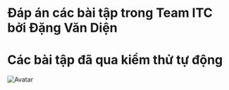 # Đáp án các bài tập trong Team ITC bởi Đặng Văn Diện
# Các bài tập đã qua kiểm thử tự động

![Avatar](https://scontent-hkg3-1.xx.fbcdn.net/v/t1.0-9/13096346_587225788094973_2580244836822358222_n.jpg?oh=25139a09cd4ab258cac755e001daa6ed&oe=585C7B72)